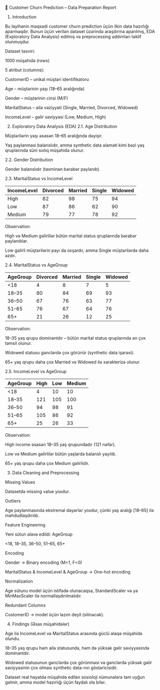


📑 Customer Churn Prediction – Data Preparation Report
1. Introduction

Bu layihənin məqsədi customer churn prediction üçün ilkin data hazırlığı aparmaqdır. Bunun üçün verilən dataset üzərində araşdırma aparılmış, EDA (Exploratory Data Analysis) edilmiş və preprocessing addımları təklif olunmuşdur.

Dataset təsviri:

1000 müşahidə (rows)

5 atribut (columns):

CustomerID – unikal müştəri identifikatoru

Age – müştərinin yaşı (18–65 aralığında)

Gender – müştərinin cinsi (M/F)

MaritalStatus – ailə vəziyyəti (Single, Married, Divorced, Widowed)

IncomeLevel – gəlir səviyyəsi (Low, Medium, High)

2. Exploratory Data Analysis (EDA)
2.1. Age Distribution

Müştərilərin yaşı əsasən 18–65 aralığında dəyişir.

Yaş paylanması balanslıdır, amma synthetic data əlaməti kimi bəzi yaş qruplarında süni sıxlıq müşahidə olunur.

2.2. Gender Distribution

Gender balanslıdır (təxminən bərabər paylanıb).

2.3. MaritalStatus vs IncomeLevel

| IncomeLevel | Divorced | Married | Single | Widowed |
| ----------- | -------- | ------- | ------ | ------- |
| High        | 82       | 98      | 75     | 94      |
| Low         | 87       | 86      | 62     | 90      |
| Medium      | 79       | 77      | 78     | 92      |



Observation:

High və Medium gəlirlilər bütün marital status qruplarında bərabər paylanıblar.

Low gəlirli müştərilərin payı da oxşardır, amma Single müştərilərdə daha azdır.

2.4. MaritalStatus vs AgeGroup

| AgeGroup | Divorced | Married | Single | Widowed |
| -------- | -------- | ------- | ------ | ------- |
| <18      | 4        | 8       | 7      | 5       |
| 18–35    | 80       | 84      | 69     | 93      |
| 36–50    | 67       | 76      | 63     | 77      |
| 51–65    | 76       | 67      | 64     | 76      |
| 65+      | 21       | 26      | 12     | 25      |


Observation:

18–35 yaş qrupu dominantdır – bütün marital status qruplarında ən çox təmsil olunur.

Widowed statusu gənclərdə çox görünür (synthetic data işarəsi).

65+ yaş qrupu daha çox Married və Widowed ilə xarakterizə olunur.

2.5. IncomeLevel vs AgeGroup

| AgeGroup | High | Low | Medium |
| -------- | ---- | --- | ------ |
| <18      | 4    | 10  | 10     |
| 18–35    | 121  | 105 | 100    |
| 36–50    | 94   | 98  | 91     |
| 51–65    | 105  | 86  | 92     |
| 65+      | 25   | 26  | 33     |


Observation:

High income əsasən 18–35 yaş qrupundadır (121 nəfər).

Low və Medium gəlirlilər bütün yaşlarda balanslı yayılıb.

65+ yaş qrupu daha çox Medium gəlirlidir.

3. Data Cleaning and Preprocessing

Missing Values

Datasetdə missing value yoxdur.

Outliers

Age paylanmasında ekstremal dəyərlər yoxdur, çünki yaş aralığı [18–65] ilə məhdudlaşdırılıb.

Feature Engineering

Yeni sütun əlavə edildi: AgeGroup

<18, 18–35, 36–50, 51–65, 65+

Encoding

Gender → Binary encoding (M=1, F=0)

MaritalStatus & IncomeLevel & AgeGroup → One-hot encoding

Normalization

Age sütunu model üçün istifadə olunacaqsa, StandardScaler və ya MinMaxScaler ilə normallaşdırılmalıdır.

Redundant Columns

CustomerID → model üçün lazım deyil (silinəcək).

4. Findings (Əsas müşahidələr)

Age ilə IncomeLevel və MaritalStatus arasında güclü əlaqə müşahidə olundu.

18–35 yaş qrupu həm ailə statusunda, həm də yüksək gəlir səviyyəsində dominantdır.

Widowed statusunun gənclərdə çox görünməsi və gənclərdə yüksək gəlir səviyyəsinin çox olması synthetic data-nın göstəricisidir.

Dataset real həyatda müşahidə edilən sosioloji nümunələrə tam uyğun gəlmir, amma model hazırlığı üçün faydalı ola bilər.
